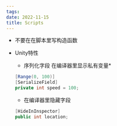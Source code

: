 ```yaml
---
tags:
date: 2022-11-15
title: Scripts 
---
```

* 不要在在脚本里写构造函数

* Unity特性

  * 序列化字段 在编译器里显示私有变量*

  ```c#
  [Range(0, 100)]
  [SerializeField]
  private int speed = 100;
  ```

  * 在编译器里隐藏字段
   ```c#
  [HideInInspector]
  public int location;
   ```

  

